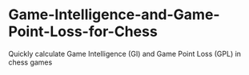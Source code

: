 # Game-Intelligence-and-Game-Point-Loss-for-Chess
Quickly calculate Game Intelligence (GI) and Game Point Loss (GPL) in chess games
